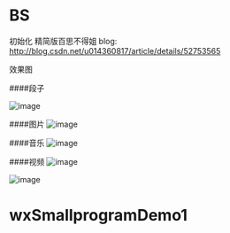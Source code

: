 # BS
初始化
精简版百思不得姐
blog: http://blog.csdn.net/u014360817/article/details/52753565

效果图

####段子

![image](https://github.com/shuncaigao/BS/blob/master/QQ20161008-0%E5%89%AF%E6%9C%AC.png)

####图片
![image](https://github.com/shuncaigao/BS/blob/master/QQ20161008-0.png)


####音乐
![image](https://github.com/shuncaigao/BS/blob/master/QQ20161008-1.png)


####视频
![image](https://github.com/shuncaigao/BS/blob/master/QQ20161008-2.png)





![image](https://github.com/shuncaigao/BS/blob/master/1.gif)

# wxSmallprogramDemo1
